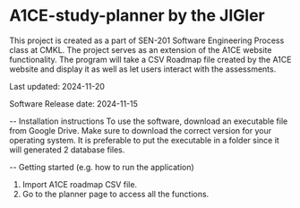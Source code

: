 # A1CE-study-planner by the JIGler

  
This project is created as a part of SEN-201 Software Engineering Process class at CMKL.
The project serves as an extension of the A1CE website functionality. The program
 will take a CSV Roadmap file created by the A1CE website and display it as
 well as let users interact with the assessments.

Last updated: 2024-11-20

Software Release date: 2024-11-15

-- Installation instructions
To use the software, download an executable file from Google Drive.
Make sure to download the correct version for your operating system.
It is preferable to put the executable in a folder since it will generated
2 database files.

-- Getting started (e.g. how to run the application)
1. Import A1CE roadmap CSV file.
2. Go to the planner page to access all the functions.
